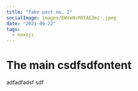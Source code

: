 ```yaml
---
title: "fake post no. 2"
socialImage: images/EWVeNsMXYAE3mz-.jpeg
date: "2021-09-22"
tags:
  - nextjs
---
```


# The main csdfsdfontent

adfadfadsf
sdf
